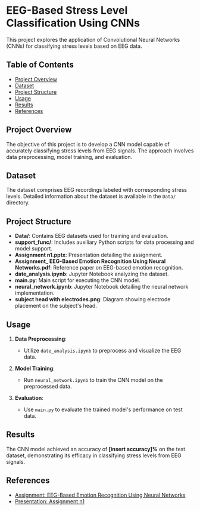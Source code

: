# EEG-Based Stress Level Classification Using CNNs

This project explores the application of Convolutional Neural Networks (CNNs) for classifying stress levels based on EEG data.

## Table of Contents
- [Project Overview](#project-overview)
- [Dataset](#dataset)
- [Project Structure](#project-structure)
- [Usage](#usage)
- [Results](#results)
- [References](#references)

## Project Overview
The objective of this project is to develop a CNN model capable of accurately classifying stress levels from EEG signals. The approach involves data preprocessing, model training, and evaluation.

## Dataset
The dataset comprises EEG recordings labeled with corresponding stress levels. Detailed information about the dataset is available in the `Data/` directory.

## Project Structure
- **Data/**: Contains EEG datasets used for training and evaluation.
- **support_func/**: Includes auxiliary Python scripts for data processing and model support.
- **Assignment n1.pptx**: Presentation detailing the assignment.
- **Assignment_ EEG-Based Emotion Recognition Using Neural Networks.pdf**: Reference paper on EEG-based emotion recognition.
- **date_analysis.ipynb**: Jupyter Notebook analyzing the dataset.
- **main.py**: Main script for executing the CNN model.
- **neural_network.ipynb**: Jupyter Notebook detailing the neural network implementation.
- **subject head with electrodes.png**: Diagram showing electrode placement on the subject's head.

## Usage
1. **Data Preprocessing**:
   - Utilize `date_analysis.ipynb` to preprocess and visualize the EEG data.

2. **Model Training**:
   - Run `neural_network.ipynb` to train the CNN model on the preprocessed data.

3. **Evaluation**:
   - Use `main.py` to evaluate the trained model's performance on test data.

## Results
The CNN model achieved an accuracy of **[insert accuracy]%** on the test dataset, demonstrating its efficacy in classifying stress levels from EEG signals.

## References
- [Assignment: EEG-Based Emotion Recognition Using Neural Networks](Assignment_%20EEG-Based%20Emotion%20Recognition%20Using%20Neural%20Networks.pdf)
- [Presentation: Assignment n1](Assignment%20n1.pptx)
